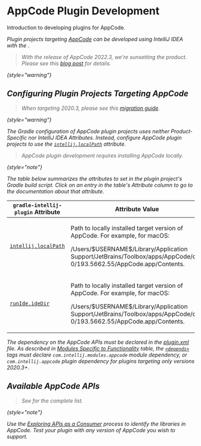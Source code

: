 <!-- Copyright 2000-2024 JetBrains s.r.o. and contributors. Use of this source code is governed by the Apache 2.0 license. -->

# AppCode Plugin Development

<link-summary>Introduction to developing plugins for AppCode.</link-summary>

<var name="productID" value="objc"/>
<var name="marketplaceProductID" value="appcode"/>
<include from="snippets.md" element-id="jetbrainsIDE_TLDR"/>

Plugin projects targeting [AppCode](https://www.jetbrains.com/objc/) can be developed using IntelliJ IDEA with the [](tools_gradle_intellij_plugin.md).

<snippet id="appCodeSunset">

> With the release of AppCode 2022.3, we're sunsetting the product.
> Please see this [blog post](https://blog.jetbrains.com/appcode/2022/12/appcode-2022-3-release-and-end-of-sales-and-support/) for details.
>
{style="warning"}

</snippet>

<include from="snippets.md" element-id="jetbrainsProductOpenSourceLicense"/>

## Configuring Plugin Projects Targeting AppCode

> When targeting 2020.3, please see this [migration guide](https://blog.jetbrains.com/clion/2020/12/migration-guide-for-plugins-2020-3/).
>
{style="warning"}

The Gradle configuration of AppCode plugin projects uses neither Product-Specific nor IntelliJ IDEA Attributes.
Instead, configure AppCode plugin projects to use the [`intellij.localPath`](tools_gradle_intellij_plugin.md#intellij-extension-localpath) attribute.

> AppCode plugin development requires installing AppCode locally.
>
{style="note"}

The table below summarizes the [](tools_gradle_intellij_plugin.md) attributes to set in the plugin project's Gradle build script.
Click on an entry in the table's *Attribute* column to go to the documentation about that attribute.

| `gradle-intellij-plugin` Attribute                                                   | Attribute Value                                                                                                                                                                                                              |
|--------------------------------------------------------------------------------------|------------------------------------------------------------------------------------------------------------------------------------------------------------------------------------------------------------------------------|
| [`intellij.localPath`](tools_gradle_intellij_plugin.md#intellij-extension-localpath) | <p>Path to locally installed target version of AppCode. For example, for macOS:</p><p><path>/Users/\$USERNAME\$/Library/Application Support/JetBrains/Toolbox/apps/AppCode/ch-0/193.5662.55/AppCode.app/Contents</path>.</p> |
| [`runIde.ideDir`](tools_gradle_intellij_plugin.md#tasks-runide-idedir)               | <p>Path to locally installed target version of AppCode. For example, for macOS:</p><p><path>/Users/\$USERNAME\$/Library/Application Support/JetBrains/Toolbox/apps/AppCode/ch-0/193.5662.55/AppCode.app/Contents</path>.</p> |

The dependency on the AppCode APIs must be declared in the <path>[plugin.xml](plugin_configuration_file.md)</path> file.
As described in [Modules Specific to Functionality](plugin_compatibility.md#modules-specific-to-functionality) table, the [`<depends>`](plugin_configuration_file.md#idea-plugin__depends) tags must declare `com.intellij.modules.appcode` module dependency, or `com.intellij.appcode` plugin dependency for plugins targeting only versions 2020.3+.

## Available AppCode APIs

> See [](appcode_extension_point_list.md) for the complete list.
>
{style="note"}

Use the [Exploring APIs as a Consumer](plugin_compatibility.md#exploring-apis-as-a-consumer) process to identify the libraries in AppCode.
Test your plugin with any version of AppCode you wish to support.
